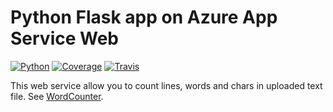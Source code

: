 # Python Flask app on Azure App Service Web
[![Python](https://img.shields.io/badge/python-2.7%2C%203.4--dev-blue.svg)]()
[![Coverage](https://codecov.io/gh/sweetdream779/WebServer/branch/master/graph/badge.svg)](https://codecov.io/gh/sweetdream779/WebServer)
[![Travis](https://travis-ci.org/sweetdream779/WebServer.svg?branch=master)](https://travis-ci.org/sweetdream779/WebServer)

This web service allow you to count lines, words and chars in uploaded text file.
See [WordCounter](http://text2counter.azurewebsites.net/). 

